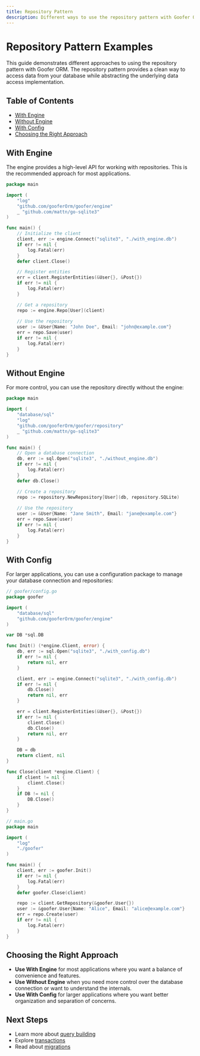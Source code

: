 ```yaml
---
title: Repository Pattern
description: Different ways to use the repository pattern with Goofer ORM
---
```


# Repository Pattern Examples

This guide demonstrates different approaches to using the repository pattern with Goofer ORM. The repository pattern provides a clean way to access data from your database while abstracting the underlying data access implementation.

## Table of Contents

- [With Engine](#with-engine)
- [Without Engine](#without-engine)
- [With Config](#with-config)
- [Choosing the Right Approach](#choosing-the-right-approach)

## With Engine

The engine provides a high-level API for working with repositories. This is the recommended approach for most applications.

```go
package main

import (
	"log"
	"github.com/gooferOrm/goofer/engine"
	_ "github.com/mattn/go-sqlite3"
)

func main() {
	// Initialize the client
	client, err := engine.Connect("sqlite3", "./with_engine.db")
	if err != nil {
		log.Fatal(err)
	}
	defer client.Close()

	// Register entities
	err = client.RegisterEntities(&User{}, &Post{})
	if err != nil {
		log.Fatal(err)
	}

	// Get a repository
	repo := engine.Repo[User](client)
	
	// Use the repository
	user := &User{Name: "John Doe", Email: "john@example.com"}
	err = repo.Save(user)
	if err != nil {
		log.Fatal(err)
	}
}
```

## Without Engine

For more control, you can use the repository directly without the engine:

```go
package main

import (
	"database/sql"
	"log"
	"github.com/gooferOrm/goofer/repository"
	_ "github.com/mattn/go-sqlite3"
)

func main() {
	// Open a database connection
	db, err := sql.Open("sqlite3", "./without_engine.db")
	if err != nil {
		log.Fatal(err)
	}
	defer db.Close()

	// Create a repository
	repo := repository.NewRepository[User](db, repository.SQLite)
	
	// Use the repository
	user := &User{Name: "Jane Smith", Email: "jane@example.com"}
	err = repo.Save(user)
	if err != nil {
		log.Fatal(err)
	}
}
```

## With Config

For larger applications, you can use a configuration package to manage your database connection and repositories:

```go
// goofer/config.go
package goofer

import (
	"database/sql"
	"github.com/gooferOrm/goofer/engine"
)

var DB *sql.DB

func Init() (*engine.Client, error) {
	db, err := sql.Open("sqlite3", "./with_config.db")
	if err != nil {
		return nil, err
	}

	client, err := engine.Connect("sqlite3", "./with_config.db")
	if err != nil {
		db.Close()
		return nil, err
	}

	err = client.RegisterEntities(&User{}, &Post{})
	if err != nil {
		client.Close()
		db.Close()
		return nil, err
	}

	DB = db
	return client, nil
}

func Close(client *engine.Client) {
	if client != nil {
		client.Close()
	}
	if DB != nil {
		DB.Close()
	}
}
```

```go
// main.go
package main

import (
	"log"
	"./goofer"
)

func main() {
	client, err := goofer.Init()
	if err != nil {
		log.Fatal(err)
	}
	defer goofer.Close(client)

	repo := client.GetRepository(&goofer.User{})
	user := &goofer.User{Name: "Alice", Email: "alice@example.com"}
	err = repo.Create(user)
	if err != nil {
		log.Fatal(err)
	}
}
```

## Choosing the Right Approach

- **Use With Engine** for most applications where you want a balance of convenience and features.
- **Use Without Engine** when you need more control over the database connection or want to understand the internals.
- **Use With Config** for larger applications where you want better organization and separation of concerns.

## Next Steps

- Learn more about [query building](/docs/reference/query-builder)
- Explore [transactions](/docs/reference/transactions)
- Read about [migrations](/docs/reference/migrations)
